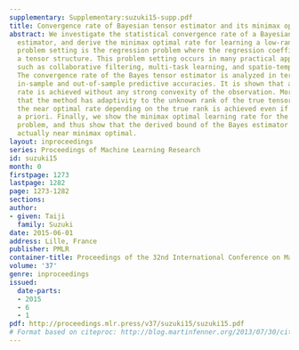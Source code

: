 ```yaml
---
supplementary: Supplementary:suzuki15-supp.pdf
title: Convergence rate of Bayesian tensor estimator and its minimax optimality
abstract: We investigate the statistical convergence rate of a Bayesian low-rank tensor
  estimator, and derive the minimax optimal rate for learning a low-rank tensor. Our
  problem setting is the regression problem where the regression coefficient forms
  a tensor structure. This problem setting occurs in many practical applications,
  such as collaborative filtering, multi-task learning, and spatio-temporal data analysis.
  The convergence rate of the Bayes tensor estimator is analyzed in terms of both
  in-sample and out-of-sample predictive accuracies. It is shown that a fast learning
  rate is achieved without any strong convexity of the observation. Moreover, we show
  that the method has adaptivity to the unknown rank of the true tensor, that is,
  the near optimal rate depending on the true rank is achieved even if it is not known
  a priori. Finally, we show the minimax optimal learning rate for the tensor estimation
  problem, and thus show that the derived bound of the Bayes estimator is tight and
  actually near minimax optimal.
layout: inproceedings
series: Proceedings of Machine Learning Research
id: suzuki15
month: 0
firstpage: 1273
lastpage: 1282
page: 1273-1282
sections: 
author:
- given: Taiji
  family: Suzuki
date: 2015-06-01
address: Lille, France
publisher: PMLR
container-title: Proceedings of the 32nd International Conference on Machine Learning
volume: '37'
genre: inproceedings
issued:
  date-parts:
  - 2015
  - 6
  - 1
pdf: http://proceedings.mlr.press/v37/suzuki15/suzuki15.pdf
# Format based on citeproc: http://blog.martinfenner.org/2013/07/30/citeproc-yaml-for-bibliographies/
---
```

